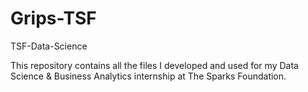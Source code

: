 # Grips-TSF

TSF-Data-Science

This repository contains all the files I developed and used for my Data Science & Business Analytics internship at The Sparks Foundation.
